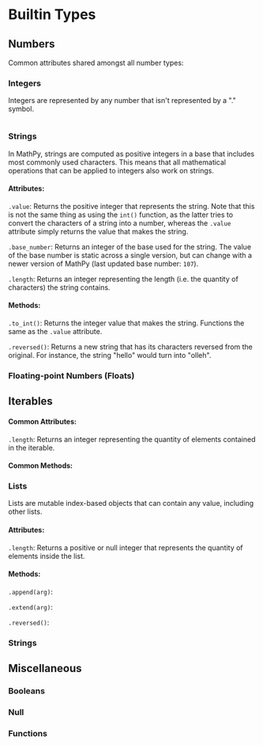 # Builtin Types


## Numbers
Common attributes shared amongst all number types:



### Integers
Integers are represented by any number that isn't represented by a "." symbol.

```js

```

### Strings
In MathPy, strings are computed as positive integers in a base that includes most
commonly used characters. This means that all mathematical operations that can be
applied to integers also work on strings.

#### Attributes:

``.value``: Returns the positive integer that represents the string.
Note that this is not the same thing as using the ``int()`` function, as
the latter tries to convert the characters of a string into a number, whereas
the ``.value`` attribute simply returns the value that makes the string.

``.base_number``: Returns an integer of the base used for the string. The value of the
base number is static across a single version, but can change with a newer version of
MathPy (last updated base number: ``107``).

``.length``: Returns an integer representing the length
(i.e. the quantity of characters) the string contains.

#### Methods:

``.to_int()``: Returns the integer value that makes the string. Functions the same as
the ``.value`` attribute.

``.reversed()``: Returns a new string that has its characters reversed from the original.
For instance, the string "hello" would turn into "olleh".

### Floating-point Numbers (Floats)


## Iterables

#### Common Attributes:
``.length``: Returns an integer representing
the quantity of elements contained in the iterable.

#### Common Methods:

### Lists
Lists are mutable index-based objects that can contain any value, including other lists.

#### Attributes:
``.length``: Returns a positive or null integer that represents 
the quantity of elements inside the list.

#### Methods:
``.append(arg)``:

``.extend(arg)``:

``.reversed()``:

### Strings


## Miscellaneous

### Booleans

### Null

### Functions

